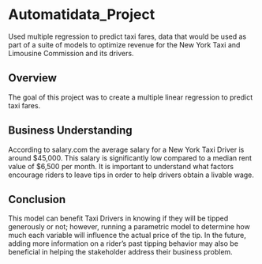 # Automatidata_Project
Used multiple regression to predict taxi fares, data that would be used as part of a suite of models to optimize revenue for the New York Taxi and Limousine Commission and its drivers.

## Overview
The goal of this project was to create a multiple linear regression to predict taxi fares.

## Business Understanding
According to salary.com the average salary for a New York Taxi Driver is around $45,000. This salary is significantly low compared to a median rent value of $6,500 per month. It is important to understand what factors encourage riders to leave tips in order to help drivers obtain a livable wage. 

## Conclusion
This model can benefit Taxi Drivers in knowing if they will be tipped generously or not; however, running a parametric model to determine how much each variable will influence the actual price of the tip. In the future, adding more information on a rider’s past tipping behavior may also be beneficial in helping the stakeholder address their business problem. 
